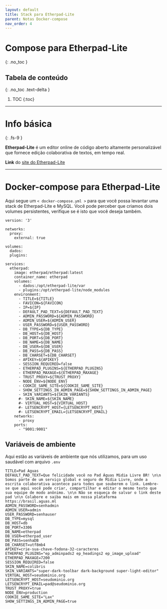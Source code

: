 ```yaml
---
layout: default
title: Stack para Etherpad-Lite
parent: Notas Docker-compose
nav_order: 4
---
```


# Compose para Etherpad-Lite
{: .no_toc }

## Tabela de conteúdo
{: .no_toc .text-delta }

1. TOC
{:toc}

---

# Info básica
{: .fs-9 }

**Etherpad-Lite** é um editor online de código aberto altamente personalizável que fornece edição colaborativa de textos, em tempo real.

**Link** do [site do Etherpad-Lite](https://etherpad.org/)


---

# Docker-compose para Etherpad-Lite
Aqui segue um `< docker-compose.yml >` para que você possa levantar uma stack de Etherpad-Lite e MySQL. Você pode perceber que criamos dois volumes persistentes, verifique se é isto que você deseja também.

<div class="code-example" markdown="1">

```
version: '3'

networks:
  proxy:
    external: true

volumes:
  dados:
  plugins:
  
services:
  etherpad:
    image: etherpad/etherpad:latest
    container_name: etherpad
    volumes:
      - dados:/opt/etherpad-lite/var
      - plugins:/opt/etherpad-lite/node_modules
    environment:
      - TITLE=${TITLE}
      - FAVICON=${FAVICON}
      - IP=${IP}
      - DEFAULT_PAD_TEXT=${DEFAULT_PAD_TEXT}
      - ADMIN_PASSWORD=${ADMIN_PASSWORD}
      - ADMIN_USER=${ADMIN_USER}
      - USER_PASSWORD=${USER_PASSWORD}
      - DB_TYPE=${DB_TYPE}
      - DB_HOST=${DB_HOST}
      - DB_PORT=${DB_PORT}
      - DB_NAME=${DB_NAME}
      - DB_USER=${DB_USER}
      - DB_PASS=${DB_PASS}
      - DB_CHARSET=${DB_CHARSET}
      - APIKEY=${APIKEY}
      - SESSION_REQUIRED=false
      - ETHERPAD_PLUGINS=${ETHERPAD_PLUGINS}
      - ETHERPAD_MAXAGE=${ETHERPAD_MAXAGE}
      - TRUST_PROXY=${TRUST_PROXY}
      - NODE_ENV=${NODE_ENV}
      - COOKIE_SAME_SITE=${COOKIE_SAME_SITE}
      - SHOW_SETTINGS_IN_ADMIN_PAGE=${SHOW_SETTINGS_IN_ADMIN_PAGE}
      - SKIN_VARIANTS=${SKIN_VARIANTS}
      #- SKIN_NAME=${SKIN_NAME}
      #- VIRTUAL_HOST=${VIRTUAL_HOST}
      #- LETSENCRYPT_HOST={LETSENCRYPT_HOST}
      #- LETSENCRYPT_EMAIL={LETSENCRYPT_EMAIL}
    networks:
      - proxy
    ports:
      - "9001:9001"
```
</div>

## Variáveis de ambiente
Aqui estão as variáveis de ambiente que nós utilizamos, para um uso saudável com arquivo `.env`


```
TITLE=Pad Aguas
DEFAULT_PAD_TEXT=Que felicidade você no Pad Águas Midia Livre BR! \n\n Somos parte de um serviço global e seguro de Mídia Livre, onde a escrita colaborativa acontece para todes que souberem o link. Lembre-se que aqui você pode criar, compartilhar e editar o mesmo texto que sua equipe de modo anônimo. \n\n Não se esqueça de salvar o link deste pad \n\n Colabore e saiba mais em nossa plataforma https://brasil.aguas.ml
ADMIN_PASSWORD=senhadmin
ADMIN_USER=admin
USER_PASSWORD=senhauser
DB_TYPE=mysql
DB_HOST=db
DB_PORT=3306
DB_NAME=etherpad
DB_USER=etherpad_user
DB_PASS=senhaDB
DB_CHARSET=utf8mb4
APIKEY=crie-sua-chave-fodona-32-caracteres
ETHERPAD_PLUGINS="ep_adminpads2 ep_headings2 ep_image_upload"
ETHERPAD_MAXAGE=7200
SESSION_REQUIRED=false
SKIN_NAME=colibris
SKIN_VARIANTS="super-dark-toolbar dark-background super-light-editor"
VIRTUAL_HOST=seudominio.org
LETSENCRYPT_HOST=seudominio.org
LETSENCRYPT_EMAIL=pad@seudominio.org
TRUST_PROXY=true
NODE_ENV=production
COOKIE_SAME_SITE="Lax"
SHOW_SETTINGS_IN_ADMIN_PAGE=true
```

